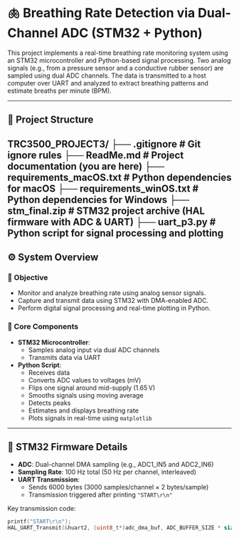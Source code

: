 # 🫁 Breathing Rate Detection via Dual-Channel ADC (STM32 + Python)

This project implements a real-time breathing rate monitoring system using an STM32 microcontroller and Python-based signal processing. Two analog signals (e.g., from a pressure sensor and a conductive rubber sensor) are sampled using dual ADC channels. The data is transmitted to a host computer over UART and analyzed to extract breathing patterns and estimate breaths per minute (BPM).

---

## 📁 Project Structure
TRC3500_PROJECT3/
├── .gitignore                    # Git ignore rules
├── ReadMe.md                     # Project documentation (you are here)
├── requirements_macOS.txt        # Python dependencies for macOS
├── requirements_winOS.txt        # Python dependencies for Windows
├── stm_final.zip                 # STM32 project archive (HAL firmware with ADC & UART)
├── uart_p3.py                    # Python script for signal processing and plotting
---

## ⚙️ System Overview

### 🎯 Objective

- Monitor and analyze breathing rate using analog sensor signals.
- Capture and transmit data using STM32 with DMA-enabled ADC.
- Perform digital signal processing and real-time plotting in Python.

### 🧠 Core Components

- **STM32 Microcontroller**:
  - Samples analog input via dual ADC channels
  - Transmits data via UART
- **Python Script**:
  - Receives data
  - Converts ADC values to voltages (mV)
  - Flips one signal around mid-supply (1.65 V)
  - Smooths signals using moving average
  - Detects peaks
  - Estimates and displays breathing rate
  - Plots signals in real-time using `matplotlib`

---

## 🔌 STM32 Firmware Details

- **ADC**: Dual-channel DMA sampling (e.g., ADC1_IN5 and ADC2_IN6)
- **Sampling Rate**: 100 Hz total (50 Hz per channel, interleaved)
- **UART Transmission**:
  - Sends 6000 bytes (3000 samples/channel × 2 bytes/sample)
  - Transmission triggered after printing `"START\r\n"`

Key transmission code:

```c
printf("START\r\n");
HAL_UART_Transmit(&huart2, (uint8_t*)adc_dma_buf, ADC_BUFFER_SIZE * sizeof(uint16_t), HAL_MAX_DELAY);
